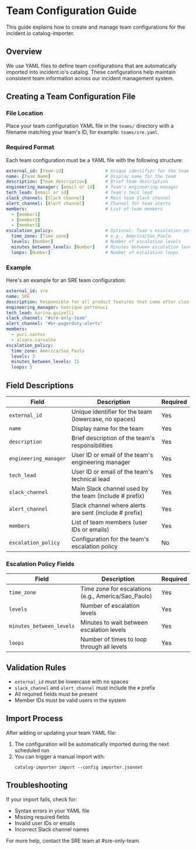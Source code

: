 # Team Configuration Guide

This guide explains how to create and manage team configurations for the incident.io catalog-importer.

## Overview

We use YAML files to define team configurations that are automatically imported into incident.io's catalog. These configurations help maintain consistent team information across our incident management system.

## Creating a Team Configuration File

### File Location

Place your team configuration YAML file in the `teams/` directory with a filename matching your team's ID, for example: `teams/sre.yaml`.

### Required Format

Each team configuration must be a YAML file with the following structure:

```yaml
external_id: [team-id]                # Unique identifier for the team
name: [Team Name]                     # Display name for the team
description: [Team description]       # Brief team description
engineering_manager: [email or id]    # Team's engineering manager
tech_lead: [email or id]              # Team's tech lead
slack_channel: [Slack channel]        # Main team Slack channel
alert_channel: [Alert channel]        # Channel for team alerts
members:                              # List of team members
  - [member1]
  - [member2]
  - [member3]
escalation_policy:                    # Optional: Team's escalation policy
  time_zone: [Time zone]              # e.g., America/Sao_Paulo
  levels: [Number]                    # Number of escalation levels
  minutes_between_levels: [Number]    # Minutes between escalation levels
  loops: [Number]                     # Number of escalation loops
```

### Example

Here's an example for an SRE team configuration:

```yaml
external_id: sre
name: SRE
description: Responsible for all product features that come after closing an incident.
engineering_manager: henrique.pettenuci
tech_lead: karina.guizelli
slack_channel: "#sre-only-team"
alert_channel: "#br-pagerduty-alerts"
members:
  - yuri.santos
  - alvaro.carvalho
escalation_policy:
  time_zone: America/Sao_Paulo
  levels: 3
  minutes_between_levels: 15
  loops: 5
```

## Field Descriptions

| Field | Description | Required |
|-------|-------------|----------|
| `external_id` | Unique identifier for the team (lowercase, no spaces) | Yes |
| `name` | Display name for the team | Yes |
| `description` | Brief description of the team's responsibilities | Yes |
| `engineering_manager` | User ID or email of the team's engineering manager | Yes |
| `tech_lead` | User ID or email of the team's technical lead | Yes |
| `slack_channel` | Main Slack channel used by the team (include # prefix) | Yes |
| `alert_channel` | Slack channel where alerts are sent (include # prefix) | Yes |
| `members` | List of team members (user IDs or emails) | Yes |
| `escalation_policy` | Configuration for the team's escalation policy | No |

### Escalation Policy Fields

| Field | Description | Required |
|-------|-------------|----------|
| `time_zone` | Time zone for escalations (e.g., America/Sao_Paulo) | Yes |
| `levels` | Number of escalation levels | Yes |
| `minutes_between_levels` | Minutes to wait between escalation levels | Yes |
| `loops` | Number of times to loop through all levels | Yes |

## Validation Rules

- `external_id` must be lowercase with no spaces
- `slack_channel` and `alert_channel` must include the `#` prefix
- All required fields must be present
- Member IDs must be valid users in the system

## Import Process

After adding or updating your team YAML file:

1. The configuration will be automatically imported during the next scheduled run
2. You can trigger a manual import with:
   ```
   catalog-importer import --config importer.jsonnet
   ```

## Troubleshooting

If your import fails, check for:

- Syntax errors in your YAML file
- Missing required fields
- Invalid user IDs or emails
- Incorrect Slack channel names

For more help, contact the SRE team at #sre-only-team.